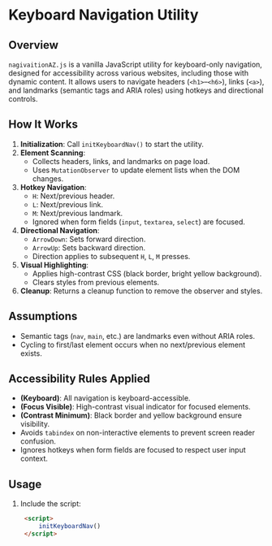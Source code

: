 # Keyboard Navigation Utility

## Overview
`nagivaitionAZ.js` is a vanilla JavaScript utility for keyboard-only navigation, designed for accessibility across various websites, including those with dynamic content. It allows users to navigate headers (`<h1>`–`<h6>`), links (`<a>`), and landmarks (semantic tags and ARIA roles) using hotkeys and directional controls.

## How It Works
1. **Initialization**: Call `initKeyboardNav()` to start the utility.
2. **Element Scanning**:
   - Collects headers, links, and landmarks on page load.
   - Uses `MutationObserver` to update element lists when the DOM changes.
3. **Hotkey Navigation**:
   - `H`: Next/previous header.
   - `L`: Next/previous link.
   - `M`: Next/previous landmark.
   - Ignored when form fields (`input`, `textarea`, `select`) are focused.
4. **Directional Navigation**:
   - `ArrowDown`: Sets forward direction.
   - `ArrowUp`: Sets backward direction.
   - Direction applies to subsequent `H`, `L`, `M` presses.
5. **Visual Highlighting**:
   - Applies high-contrast CSS (black border, bright yellow background).
   - Clears styles from previous elements.
6. **Cleanup**: Returns a cleanup function to remove the observer and styles.

## Assumptions
- Semantic tags (`nav`, `main`, etc.) are landmarks even without ARIA roles.
- Cycling to first/last element occurs when no next/previous element exists.

## Accessibility Rules Applied
  - **(Keyboard)**: All navigation is keyboard-accessible.
  - **(Focus Visible)**: High-contrast visual indicator for focused elements.
  - **(Contrast Minimum)**: Black border and yellow background ensure visibility.
- Avoids `tabindex` on non-interactive elements to prevent screen reader confusion.
- Ignores hotkeys when form fields are focused to respect user input context.

## Usage
1. Include the script:
   ```html
    <script>
        initKeyboardNav()
    </script>
   ```
